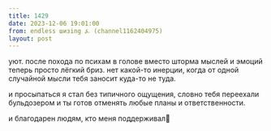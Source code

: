 ```yaml
---
title: 1429
date: 2023-12-06 19:01:00
from: endless шизing ⍼ (channel1162404975)
layout: post
---
```


уют. после похода по психам в голове вместо шторма мыслей и эмоций теперь просто лёгкий бриз. 
нет какой-то инерции, когда от одной случайной мысли тебя заносит куда-то не туда.

и просыпаться я стал без типичного ощущения, словно тебя переехали бульдозером и ты готов отменять любые планы и ответственности. 

и благодарен людям, кто меня поддерживал🫶
